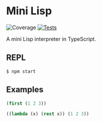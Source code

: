 # Mini Lisp

![Coverage](https://img.shields.io/codecov/c/github/xuab/mini-lisp?logo=jest)
[![Tests][workflow-badge]](https://github.com/xuab/mini-lisp/actions/workflows/test.yml)

<!-- prettier-ignore-start -->
[workflow-badge]: https://img.shields.io/github/workflow/status/xuab/mini-lisp/test.svg?label=tests&logo=github&style=flat
<!-- prettier-ignore-end -->

A mini Lisp interpreter in TypeScript.

## REPL

```
$ npm start
```

## Examples

```lisp
(first (1 2 3))
```

```lisp
((lambda (x) (rest x)) (1 2 3))
```
